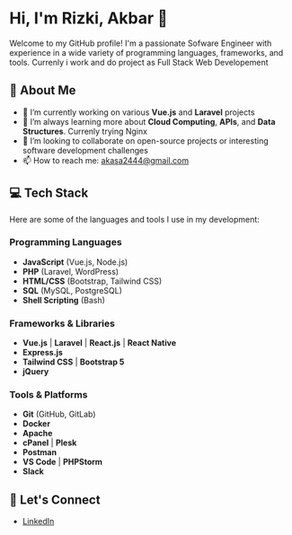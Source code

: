 # Hi, I'm Rizki, Akbar 👋

Welcome to my GitHub profile! I'm a passionate Sofware Engineer with experience in a wide variety of programming languages, frameworks, and tools. Currenly i work and do project as Full Stack Web Developement

## 🚀 About Me

- 🔭 I’m currently working on various **Vue.js** and **Laravel** projects
- 🌱 I’m always learning more about **Cloud Computing**, **APIs**, and **Data Structures**. Currenly trying Nginx
- 👯 I’m looking to collaborate on open-source projects or interesting software development challenges
- 📫 How to reach me: akasa2444@gmail.com
## 💻 Tech Stack

Here are some of the languages and tools I use in my development:

### Programming Languages

- **JavaScript** (Vue.js, Node.js)
- **PHP** (Laravel, WordPress)
- **HTML/CSS** (Bootstrap, Tailwind CSS)
- **SQL** (MySQL, PostgreSQL)
- **Shell Scripting** (Bash)
  
### Frameworks & Libraries

- **Vue.js** | **Laravel** | **React.js** | **React Native**
- **Express.js**
- **Tailwind CSS** | **Bootstrap 5**
- **jQuery**

### Tools & Platforms

- **Git** (GitHub, GitLab)
- **Docker**
- **Apache**
- **cPanel** | **Plesk**
- **Postman**
- **VS Code** | **PHPStorm**
- **Slack**

## 🔗 Let's Connect

- [LinkedIn](https://www.linkedin.com/in/your-profile)
